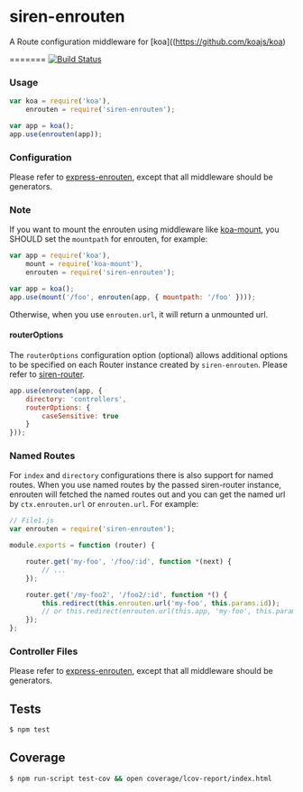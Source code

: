 siren-enrouten
==========

A Route configuration middleware for [koa]((https://github.com/koajs/koa)

=======
[![Build Status](https://travis-ci.org/TerenceZ/siren-enrouten.png)](https://travis-ci.org/TerenceZ/siren-enrouten)   

### Usage
```javascript
var koa = require('koa'),
    enrouten = require('siren-enrouten');

var app = koa();
app.use(enrouten(app));
```

### Configuration
Please refer to [express-enrouten](https://github.com/krakenjs/express-enrouten), except that all middleware should be generators.

### Note
If you want to mount the enrouten using middleware like [koa-mount](https://github.com/koajs/mount), you SHOULD set the `mountpath` for enrouten, for example:
```javascript
var app = require('koa'),
    mount = require('koa-mount'),
    enrouten = require('siren-enrouten');

var app = koa();
app.use(mount('/foo', enrouten(app, { mountpath: '/foo' })));
```
Otherwise, when you use `enrouten.url`, it will return a unmounted url.

#### routerOptions
The `routerOptions` configuration option (optional) allows additional options to be
specified on each Router instance created by `siren-enrouten`. Please refer to [siren-router](https://github.com/TerenceZ/siren-router).

```javascript
app.use(enrouten(app, {
    directory: 'controllers',
    routerOptions: {
        caseSensitive: true
    }
}));
```

### Named Routes
For `index` and `directory` configurations there is also support for named routes.
When you use named routes by the passed siren-router instance, enrouten will fetched
the named routes out and you can get the named url by `ctx.enrouten.url` or `enrouten.url`.
For example:
```javascript
// File1.js
var enrouten = require('siren-enrouten');

module.exports = function (router) {

    router.get('my-foo', '/foo/:id', function *(next) {
        // ...
    });

    router.get('/my-foo2', '/foo2/:id', function *() {
        this.redirect(this.enrouten.url('my-foo', this.params.id));
        // or this.redirect(enrouten.url(this.app, 'my-foo', this.params.id));
    });
};
```

### Controller Files
Please refer to [express-enrouten](https://github.com/krakenjs/express-enrouten), except that all middleware should be generators.

## Tests
```bash
$ npm test
```

## Coverage
```bash
$ npm run-script test-cov && open coverage/lcov-report/index.html
```
